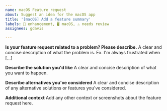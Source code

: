 ```yaml
---
name: macOS Feature request
about: Suggest an idea for the macOS app
title: '[macOS] Add a feature summary'
labels: 🌟 enhancement, 🖥 macOS, ⚠️ needs review
assignees: gdavis

---
```


**Is your feature request related to a problem? Please describe.**
A clear and concise description of what the problem is. Ex. I'm always frustrated when [...]

**Describe the solution you'd like**
A clear and concise description of what you want to happen.

**Describe alternatives you've considered**
A clear and concise description of any alternative solutions or features you've considered.

**Additional context**
Add any other context or screenshots about the feature request here.
